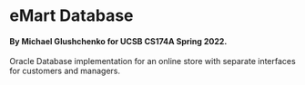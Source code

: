 # eMart Database
#### By Michael Glushchenko for UCSB CS174A Spring 2022.

Oracle Database implementation for an online store with separate interfaces for customers and managers.

